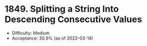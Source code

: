 # 1849. Splitting a String Into Descending Consecutive Values
- Difficulty: Medium
- Acceptance: 30.9% (as of 2022-03-14)
